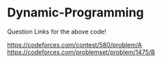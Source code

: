 # Dynamic-Programming
Question Links for the above code!
 
     
https://codeforces.com/contest/580/problem/A  
https://codeforces.com/problemset/problem/1475/B

